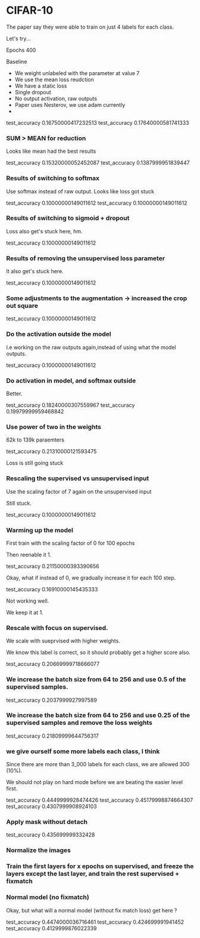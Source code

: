 # CIFAR-10

The paper say they were able to train on just 4 labels for each class.

Let's try...

Epochs 400

Baseline
- We weight unlabeled with the parameter at value 7
- We use the mean loss reudction
- We have a static loss
- Single dropout
- No output activation, raw outputs
- Paper uses Nesterov, we use adam currently
- 

test_accuracy         0.16750000417232513
test_accuracy         0.17640000581741333

### SUM > MEAN for reduction
Looks like mean had the best results

test_accuracy         0.15320000052452087
test_accuracy         0.1387999951839447

### Results of switching to softmax 
Use softmax instead of raw output. Looks like loss got stuck

test_accuracy         0.10000000149011612
test_accuracy         0.10000000149011612

### Results of switching to sigmoid + dropout
Loss also get's stuck here, hm.

test_accuracy         0.10000000149011612


### Results of removing the unsupervised loss parameter
It also get's stuck here.

test_accuracy         0.10000000149011612

### Some adjustments to the augmentation -> increased the crop out square

test_accuracy         0.10000000149011612

### Do the activation outside the model
I.e working on the raw outputs again,instead of using what the model outputs.

test_accuracy         0.10000000149011612

### Do activation in model, and softmax outside
Better.

test_accuracy         0.18240000307559967
test_accuracy         0.19979999959468842

### Use power of two in the weights
62k to 139k paraemters

test_accuracy         0.21310000121593475

Loss is still going stuck

### Rescaling the supervised vs unsupervised input
Use the scaling factor of 7 again on the unsupervised input

Still stuck.

test_accuracy         0.10000000149011612


### Warming up the model
First train with the scaling factor of 0 for 100 epochs

Then reenable it 1.

test_accuracy         0.21150000393390656

Okay, what if instead of 0, we gradually increase it for each 100 step.

test_accuracy         0.16910000145435333

Not working well.

We keep it at 1.

### Rescale with focus on supervised.

We scale with sueprvised with higher weights.

We know this label is correct, so it should probably get a higher score also.


test_accuracy         0.20669999718666077


### We increase the batch size from 64 to 256 and use 0.5 of the supervised samples.

test_accuracy         0.2037999927997589

### We increase the batch size from 64 to 256 and use 0.25 of the supervised samples and remove the loss weights

test_accuracy         0.21809999644756317

### we give ourself some more labels each class, I think 

Since there are more than 3_000 labels for each class, we are allowed 300 (10%).

We should not play on hard mode before we are beating the easier level first.

test_accuracy         0.4449999928474426
test_accuracy         0.45179998874664307
test_accuracy         0.4307999908924103


### Apply mask without detach
test_accuracy          0.435699999332428

### Normalize the images


### Train the first layers for x epochs on supervised, and freeze the layers except the last layer, and train the rest supervised + fixmatch


### Normal model (no fixmatch)
Okay, but what will a normal model (without fix match loss) get here ? 

test_accuracy         0.4474000036716461
test_accuracy         0.424699991941452
test_accuracy         0.4129999876022339

